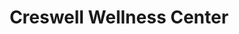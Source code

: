 ---
title: "Creswell Wellness Center"
url: /creswell/creswell-wellness-center/
shop: Nahrungsergänzung
---